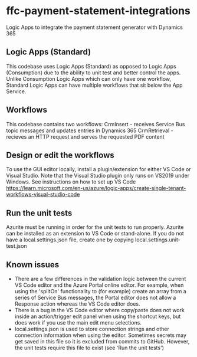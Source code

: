 # ffc-payment-statement-integrations
Logic Apps to integrate the payment statement generator with Dynamics 365

## Logic Apps (Standard)
This codebase uses Logic Apps (Standard) as opposed to Logic Apps (Consumption) due to the ability to unit test and better control the apps. Unlike Consumption Logic Apps which can only have one workflow, Standard Logic Apps can have multiple workflows that sit below the App Service.

## Workflows
This codebase contains two workflows:
CrmInsert - receives Service Bus topic messages and updates entries in Dynamics 365
CrmRetrieval - recieves an HTTP request and serves the requested PDF content

## Design or edit the workflows
To use the GUI editor locally, install a plugin/extension for either VS Code or Visual Studio. Note that the Visual Studio plugin only runs on VS2019 under Windows.
See instructions on how to set up VS Code https://learn.microsoft.com/en-us/azure/logic-apps/create-single-tenant-workflows-visual-studio-code

## Run the unit tests
Azurite must be running in order for the unit tests to run properly. Azurite can be installed as an extension to VS Code or stand-alone.
If you do not have a local.settings.json file, create one by copying local.settings.unit-test.json

## Known issues
- There are a few differences in the validation logic between the current VS Code editor and the Azure Portal online editor. For example, when using the 'splitOn' functionality to (for example) create an array from a series of Service Bus messages, the Portal editor does not allow a Response action whereas the VS Code editor does.
- There is a bug in the VS Code editor where copy/paste does not work inside an action/trigger edit panel when using the shortcut keys, but does work if you use the main edit menu selections.
- local.settings.json is used to store connection strings and other connection information when using the editor. Sometimes secrets may get saved in this file so it is excluded from commits to GitHub. However, the unit tests require this file to exist (see 'Run the unit tests')
